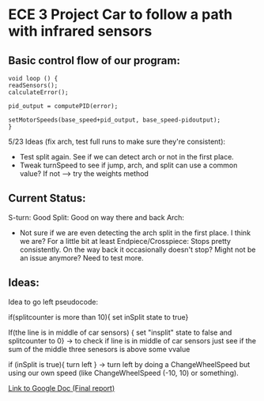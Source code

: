# ECE 3 Project Car to follow a path with infrared sensors

## Basic control flow of our program:
```
void loop () {
readSensors();
calculateError();

pid_output = computePID(error);

setMotorSpeeds(base_speed+pid_output, base_speed-pidoutput);
}
```
5/23 Ideas (fix arch, test full runs to make sure they're consistent):
- Test split again. See if we can detect arch or not in the first place.
- Tweak turnSpeed to see if jump, arch, and split can use a common value? If not --> try the weights method

## Current Status:
S-turn: Good
Split: Good on way there and back
Arch: 
- Not sure if we are even detecting the arch split in the first place. I think we are? For a little bit at least
Endpiece/Crosspiece: Stops pretty consistently. On the way back it occasionally doesn't stop? Might not be an issue anymore? Need to test more.

## Ideas:


Idea to go left pseudocode:

if(splitcounter is more than 10){ set inSplit state to true}

If(the line is in middle of car sensors) { set "insplit" state to false and splitcounter to 0} -> to check if line is in middle of car sensors just see if the sum of the middle three senesors is above some vvalue

if (inSplit is true){ turn left } -> turn left by doing a ChangeWheelSpeed but using our own speed (like ChangeWheelSpeed (-10, 10) or something).


[Link to Google Doc (Final report)](https://docs.google.com/document/d/1C0lZbsz1eF8qE-u9_uHX11CVUYBnxJjYeTKVNjcXfjA/edit?tab=t.0)
